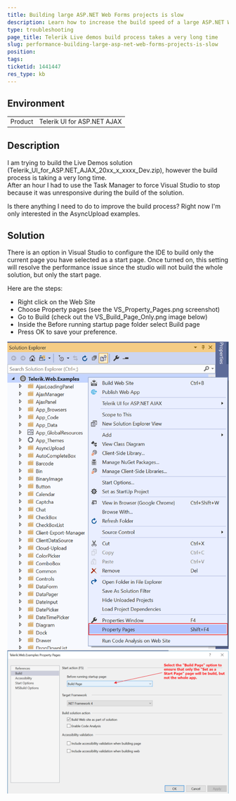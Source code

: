 ```yaml
---
title: Building large ASP.NET Web Forms projects is slow
description: Learn how to increase the build speed of a large ASP.NET Web Forms website, like the Telerik AJAX live demos app, via the Property Pages Build configuration of Visual Studio.
type: troubleshooting
page_title: Telerik Live demos build process takes a very long time 
slug: performance-building-large-asp-net-web-forms-projects-is-slow
position: 
tags: 
ticketid: 1441447
res_type: kb
---
```


## Environment
<table>
	<tbody>
		<tr>
			<td>Product</td>
			<td>Telerik UI for ASP.NET AJAX</td>
		</tr>
	</tbody>
</table>


## Description
I am trying to build the Live Demos solution (Telerik_UI_for_ASP.NET_AJAX_20xx_x_xxxx_Dev.zip), however the build process is taking a very long time.  
After an hour I had to use the Task Manager to force Visual Studio to stop because it was unresponsive during the build of the solution.

Is there anything I need to do to improve the build process? Right now I'm only interested in the AsyncUpload examples.

## Solution
There is an option in Visual Studio to configure the IDE to build only the current page you have selected as a start page. 
Once turned on, this setting will resolve the performance issue since the studio will not build the whole solution, but only the start page.

Here are the steps:
* Right click on the Web Site
* Choose Property pages (see the VS_Property_Pages.png screenshot)
* Go to Build (check out the VS_Build_Page_Only.png image below) 
* Inside the Before running startup page folder select Build page
* Press OK to save your preference.

![VS_Property_Pages](images/VS_Property_Pages.png)
![VS_Build_Page_Only](images/VS_Build_Page_Only.png)






